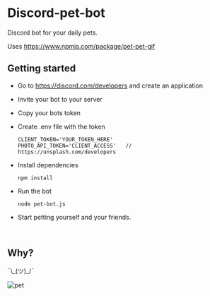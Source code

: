 # Discord-pet-bot

Discord bot for your daily pets.

Uses https://www.npmjs.com/package/pet-pet-gif

## Getting started

* Go to https://discord.com/developers and create an application
* Invite your bot to your server
* Copy your bots token
* Create .env file with the token
             
      CLIENT_TOKEN='YOUR_TOKEN_HERE'
      PHOTO_API_TOKEN='CLIENT_ACCESS'   // https://unsplash.com/developers
      
* Install dependencies

      npm install
      
* Run the bot
    
      node pet-bot.js

* Start petting yourself and your friends.

<br>

## Why?

¯\\\_(ツ)\_/¯


![pet](https://user-images.githubusercontent.com/48166553/139668027-e6f47ae6-b547-46c1-8210-227ed6c61a93.gif)
